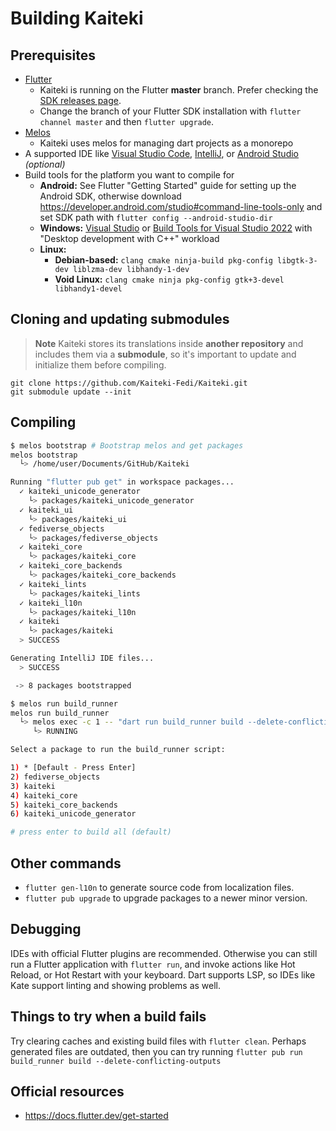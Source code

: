 # Building Kaiteki

## Prerequisites

- [Flutter](https://docs.flutter.dev/get-started/install)
  - Kaiteki is running on the Flutter **master** branch. Prefer checking the [SDK releases page](https://docs.flutter.dev/development/tools/sdk/releases).
  - Change the branch of your Flutter SDK installation with `flutter channel master` and then `flutter upgrade`.
- [Melos](https://pub.dev/packages/melos)
  - Kaiteki uses melos for managing dart projects as a monorepo
- A supported IDE like [Visual Studio Code](https://code.visualstudio.com/), [IntelliJ](https://www.jetbrains.com/idea/), or [Android Studio](https://developer.android.com/studio/) *(optional)*
- Build tools for the platform you want to compile for
  - **Android:** See Flutter "Getting Started" guide for setting up the Android SDK, otherwise download <https://developer.android.com/studio#command-line-tools-only> and set SDK path with `flutter config --android-studio-dir`
  - **Windows:** [Visual Studio](https://visualstudio.microsoft.com/downloads/) or [Build Tools for Visual Studio 2022](https://visualstudio.microsoft.com/downloads/#build-tools-for-visual-studio-2022) with "Desktop development with C++" workload
  - **Linux:**
    - **Debian-based:** `clang cmake ninja-build pkg-config libgtk-3-dev liblzma-dev libhandy-1-dev`
    - **Void Linux:** `clang cmake ninja pkg-config gtk+3-devel libhandy1-devel`

## Cloning and updating submodules

> **Note**
> Kaiteki stores its translations inside **another repository** and includes them via a **submodule**, so it's important to update and initialize them before compiling.

```
git clone https://github.com/Kaiteki-Fedi/Kaiteki.git
git submodule update --init
```

## Compiling

```sh
$ melos bootstrap # Bootstrap melos and get packages
melos bootstrap
  └> /home/user/Documents/GitHub/Kaiteki

Running "flutter pub get" in workspace packages...
  ✓ kaiteki_unicode_generator
    └> packages/kaiteki_unicode_generator
  ✓ kaiteki_ui
    └> packages/kaiteki_ui
  ✓ fediverse_objects
    └> packages/fediverse_objects
  ✓ kaiteki_core
    └> packages/kaiteki_core
  ✓ kaiteki_core_backends
    └> packages/kaiteki_core_backends
  ✓ kaiteki_lints
    └> packages/kaiteki_lints
  ✓ kaiteki_l10n
    └> packages/kaiteki_l10n
  ✓ kaiteki
    └> packages/kaiteki
  > SUCCESS

Generating IntelliJ IDE files...
  > SUCCESS

 -> 8 packages bootstrapped

$ melos run build_runner
melos run build_runner
  └> melos exec -c 1 -- "dart run build_runner build --delete-conflicting-outputs"
     └> RUNNING

Select a package to run the build_runner script:

1) * [Default - Press Enter]
2) fediverse_objects
3) kaiteki
4) kaiteki_core
5) kaiteki_core_backends
6) kaiteki_unicode_generator

# press enter to build all (default)
```

## Other commands

- `flutter gen-l10n` to generate source code from localization files.
- `flutter pub upgrade` to upgrade packages to a newer minor version.

## Debugging

IDEs with official Flutter plugins are recommended. Otherwise you can still run a Flutter application with `flutter run`, and invoke actions like Hot Reload, or Hot Restart with your keyboard. Dart supports LSP, so IDEs like Kate support linting and showing problems as well.

## Things to try when a build fails

Try clearing caches and existing build files with `flutter clean`. Perhaps generated files are outdated, then you can try running `flutter pub run build_runner build --delete-conflicting-outputs`

## Official resources

- <https://docs.flutter.dev/get-started>
